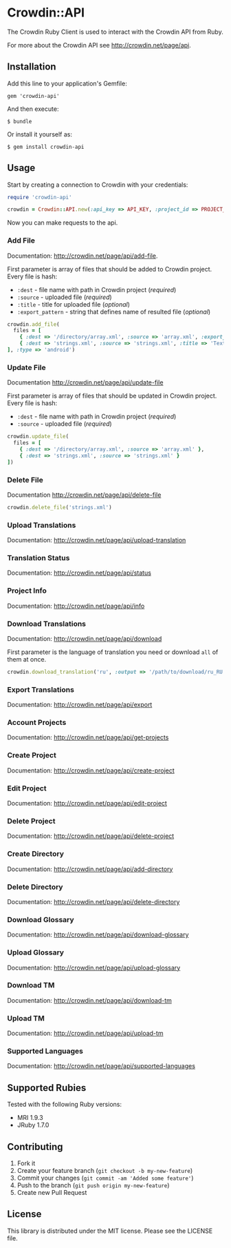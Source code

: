 # Crowdin::API

The Crowdin Ruby Client is used to interact with the Crowdin API from Ruby.

For more about the Crowdin API see <http://crowdin.net/page/api>.

## Installation

Add this line to your application's Gemfile:

```
gem 'crowdin-api'
```

And then execute:
```
$ bundle
```

Or install it yourself as:
```
$ gem install crowdin-api
```

## Usage

Start by creating a connection to Crowdin with your credentials:

```ruby
require 'crowdin-api'

crowdin = Crowdin::API.new(:api_key => API_KEY, :project_id => PROJECT_ID, :account_key => ACCOUNT_KEY)
```

Now you can make requests to the api.

### Add File

Documentation:  <http://crowdin.net/page/api/add-file>.

First parameter is array of files that should be added to Crowdin project.
Every file is hash:
* `:dest` - file name with path in Crowdin project (_required_)
* `:source` - uploaded file (_required_)
* `:title` - title for uploaded file (_optional_)
* `:export_pattern` - string that defines name of resulted file (_optional_)


```ruby
crowdin.add_file(
  files = [
    { :dest => '/directory/array.xml', :source => 'array.xml', :export_pattern => '/values-%two_letter_code%/%original_file_name%' },
    { :dest => 'strings.xml', :source => 'strings.xml', :title => 'Texts in Application' }
], :type => 'android')
```

### Update File

Documentation <http://crowdin.net/page/api/update-file>

First parameter is array of files that should be updated in Crowdin project.
Every file is hash:
* `:dest` - file name with path in Crowdin project (_required_)
* `:source` - uploaded file (_required_)

```ruby
crowdin.update_file(
  files = [
    { :dest => '/directory/array.xml', :source => 'array.xml' },
    { :dest => 'strings.xml', :source => 'strings.xml' }
])

```

### Delete File

Documentation <http://crowdin.net/page/api/delete-file>

```ruby
crowdin.delete_file('strings.xml')
```

### Upload Translations

Documentation: <http://crowdin.net/page/api/upload-translation>

### Translation Status

Documentation: <http://crowdin.net/page/api/status>

### Project Info

Documentation: <http://crowdin.net/page/api/info>

### Download Translations

Documentation: <http://crowdin.net/page/api/download>

First parameter is the language of translation you need or download `all` of them at once.

```ruby
crowdin.download_translation('ru', :output => '/path/to/download/ru_RU.zip')
```

### Export Translations

Documentation: <http://crowdin.net/page/api/export>

### Account Projects

Documentation: <http://crowdin.net/page/api/get-projects>

### Create Project

Documentation: <http://crowdin.net/page/api/create-project>

### Edit Project

Documentation: <http://crowdin.net/page/api/edit-project>

### Delete Project

Documentation: <http://crowdin.net/page/api/delete-project>

### Create Directory

Documentation: <http://crowdin.net/page/api/add-directory>

### Delete Directory

Documentation: <http://crowdin.net/page/api/delete-directory>

### Download Glossary

Documentation: <http://crowdin.net/page/api/download-glossary>

### Upload Glossary

Documentation: <http://crowdin.net/page/api/upload-glossary>

### Download TM

Documentation: <http://crowdin.net/page/api/download-tm>

### Upload TM

Documentation: <http://crowdin.net/page/api/upload-tm>

### Supported Languages

Documentation: <http://crowdin.net/page/api/supported-languages>


## Supported Rubies

Tested with the following Ruby versions:

- MRI 1.9.3
- JRuby 1.7.0

## Contributing

1. Fork it
2. Create your feature branch (`git checkout -b my-new-feature`)
3. Commit your changes (`git commit -am 'Added some feature'`)
4. Push to the branch (`git push origin my-new-feature`)
5. Create new Pull Request

## License

This library is distributed under the MIT license.  Please see the LICENSE file.
